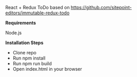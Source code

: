 React + Redux ToDo based on https://github.com/sitepoint-editors/immutable-redux-todo

<b>Requirements</b>

Node.js

<b>Installation Steps</b>
<ul>
  <li>Clone repo</li>
  <li>Run npm install</li>
  <li>Run npm run build</li>
  <li>Open index.html in your browser</li>
</ul>
